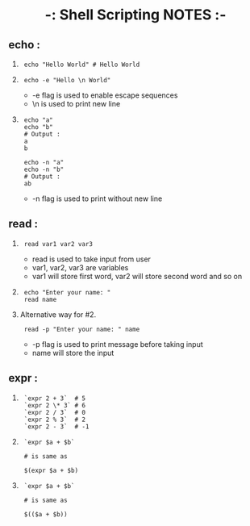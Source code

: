 <h1 align="center">-: Shell Scripting NOTES :-</h1>

## echo :
1. ```shell
    echo "Hello World" # Hello World
   ```

2. ```shell
    echo -e "Hello \n World" 
   ```
    - -e flag is used to enable escape sequences
    - \n is used to print new line

3. ```shell
    echo "a"
    echo "b"
    # Output :
    a
    b

    echo -n "a"
    echo -n "b"
    # Output : 
    ab
   ```
    - -n flag is used to print without new line
    
## read :
1. ``` shell
    read var1 var2 var3
   ```
    - read is used to take input from user
    - var1, var2, var3 are variables
    - var1 will store first word, var2 will store second word and so on

2. ```shell
    echo "Enter your name: "    
    read name
   ```

3. Alternative way for #2. 
   &NewLine;   
   ```shell
    read -p "Enter your name: " name
   ``` 
    - -p flag is used to print message before taking input
    - name will store the input

## expr :
1. ```shell 
    `expr 2 + 3`  # 5
    `expr 2 \* 3` # 6
    `expr 2 / 3`  # 0
    `expr 2 % 3`  # 2
    `expr 2 - 3`  # -1
   ``` 
2. ```shell
    `expr $a + $b`
    
    # is same as 

    $(expr $a + $b)   
   ``` 
3. ```shell
    `expr $a + $b`

    # is same as 

    $(($a + $b))
   ``` 
